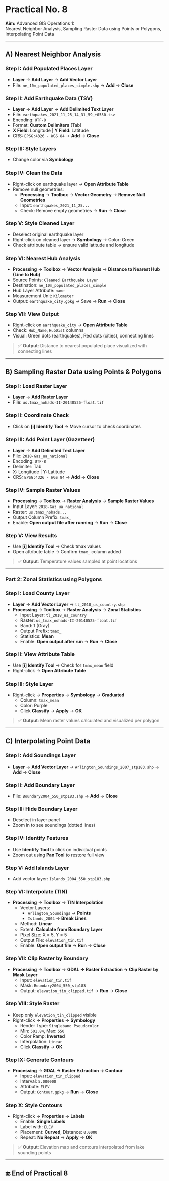 # Practical No. 8  
**Aim:** Advanced GIS Operations 1:  
Nearest Neighbor Analysis, Sampling Raster Data using Points or Polygons, Interpolating Point Data  

---

## A) Nearest Neighbor Analysis

### Step I: Add Populated Places Layer  
- **Layer** → **Add Layer** → **Add Vector Layer**  
- File: `ne_10m_populated_places_simple.shp` → **Add** → **Close**

### Step II: Add Earthquake Data (TSV)  
- **Layer** → **Add Layer** → **Add Delimited Text Layer**  
- File: `earthquakes_2021_11_25_14_31_59_+0530.tsv`  
- Encoding: `UTF-8`  
- Format: **Custom Delimiters** (Tab)  
- **X Field**: Longitude | **Y Field**: Latitude  
- CRS: `EPSG:4326 - WGS 84` → **Add** → **Close**

### Step III: Style Layers  
- Change color via **Symbology**

### Step IV: Clean the Data  
- Right-click on earthquake layer → **Open Attribute Table**  
- Remove null geometries:  
  - **Processing** → **Toolbox** → **Vector Geometry** → **Remove Null Geometries**  
  - Input: `earthquakes_2021_11_25...`  
  - Check: Remove empty geometries → **Run** → **Close**

### Step V: Style Cleaned Layer  
- Deselect original earthquake layer  
- Right-click on cleaned layer → **Symbology** → Color: Green  
- Check attribute table → ensure valid latitude and longitude

### Step VI: Nearest Hub Analysis  
- **Processing** → **Toolbox** → **Vector Analysis** → **Distance to Nearest Hub (Line to Hub)**  
- Source Points: `Cleaned Earthquake Layer`  
- Destination: `ne_10m_populated_places_simple`  
- Hub Layer Attribute: `name`  
- Measurement Unit: `Kilometer`  
- Output: `earthquake_city.gpkg` → Save → **Run** → **Close**

### Step VII: View Output  
- Right-click on `earthquake_city` → **Open Attribute Table**  
- Check: `Hub_Name`, `HubDist` columns  
- Visual: Green dots (earthquakes), Red dots (cities), connecting lines

> ✅ **Output**: Distance to nearest populated place visualized with connecting lines

---

## B) Sampling Raster Data using Points & Polygons

### Step I: Load Raster Layer  
- **Layer** → **Add Raster Layer**  
- File: `us.tmax_nohads-II-20140525-float.tif`

### Step II: Coordinate Check  
- Click on **[i] Identify Tool** → Move cursor to check coordinates

### Step III: Add Point Layer (Gazetteer)  
- **Layer** → **Add Delimited Text Layer**  
- File: `2018-Gaz_ua_national`  
- Encoding: `UTF-8`  
- Delimiter: Tab  
- X: Longitude | Y: Latitude  
- CRS: `EPSG:4326 - WGS 84` → **Add** → **Close**

### Step IV: Sample Raster Values  
- **Processing** → **Toolbox** → **Raster Analysis** → **Sample Raster Values**  
- Input Layer: `2018-Gaz_ua_national`  
- Raster: `us.tmax_nohads...`  
- Output Column Prefix: `tmax_`  
- Enable: **Open output file after running** → **Run** → **Close**

### Step V: View Results  
- Use **[i] Identify Tool** → Check tmax values  
- Open attribute table → Confirm `tmax_` column added

> ✅ **Output**: Temperature values sampled at point locations

---

### Part 2: Zonal Statistics using Polygons

### Step I: Load County Layer  
- **Layer** → **Add Vector Layer** → `tl_2018_us_country.shp`  
- **Processing** → **Toolbox** → **Raster Analysis** → **Zonal Statistics**  
  - Input Layer: `tl_2018_us_country`  
  - Raster: `us_tmax_nohads-II-20140525-float.tif`  
  - Band: 1 (Gray)  
  - Output Prefix: `tmax_`  
  - Statistics: **Mean**  
  - Enable: **Open output after run** → **Run** → **Close**

### Step II: View Attribute Table  
- Use **[i] Identify Tool** → Check for `tmax_mean` field  
- Right-click → **Open Attribute Table**

### Step III: Style Layer  
- Right-click → **Properties** → **Symbology** → **Graduated**  
  - Column: `tmax_mean`  
  - Color: Purple  
  - Click **Classify** → **Apply** → **OK**

> ✅ **Output**: Mean raster values calculated and visualized per polygon

---

## C) Interpolating Point Data

### Step I: Add Soundings Layer  
- **Layer** → **Add Vector Layer** → `Arlington_Soundings_2007_stp183.shp` → **Add** → **Close**

### Step II: Add Boundary Layer  
- File: `Boundary2004_550_stp183.shp` → **Add** → **Close**

### Step III: Hide Boundary Layer  
- Deselect in layer panel  
- Zoom in to see soundings (dotted lines)

### Step IV: Identify Features  
- Use **Identify Tool** to click on individual points  
- Zoom out using **Pan Tool** to restore full view

### Step V: Add Islands Layer  
- Add vector layer: `Islands_2004_550_stp183.shp`

### Step VI: Interpolate (TIN)  
- **Processing** → **Toolbox** → **TIN Interpolation**  
  - Vector Layers:
    - `Arlington_Soundings` → **Points**  
    - `Islands_2004` → **Break Lines**
  - Method: **Linear**
  - Extent: **Calculate from Boundary Layer**
  - Pixel Size: X = 5, Y = 5
  - Output File: `elevation_tin.tif`  
  - Enable: **Open output file** → **Run** → **Close**

### Step VII: Clip Raster by Boundary  
- **Processing** → **Toolbox** → **GDAL → Raster Extraction → Clip Raster by Mask Layer**  
  - Input: `elevation_tin.tif`  
  - Mask: `Boundary2004_550_stp183`  
  - Output: `elevation_tin_clipped.tif` → **Run** → **Close**

### Step VIII: Style Raster  
- Keep only `elevation_tin_clipped` visible  
- Right-click → **Properties** → **Symbology**  
  - Render Type: `Singleband Pseudocolor`  
  - Min: `501.84`, Max: `550`  
  - Color Ramp: **Inverted**  
  - Interpolation: `Linear`  
  - Click **Classify** → **OK**

### Step IX: Generate Contours  
- **Processing** → **GDAL → Raster Extraction → Contour**  
  - Input: `elevation_tin_clipped`  
  - Interval: `5.000000`  
  - Attribute: `ELEV`  
  - Output: `Contour.gpkg` → **Run** → **Close**

### Step X: Style Contours  
- Right-click → **Properties** → **Labels**  
  - Enable: **Single Labels**  
  - Label with: `ELEV`  
  - Placement: **Curved**, Distance: `0.0000`  
  - Repeat: **No Repeat** → **Apply** → **OK**

> ✅ **Output**: Elevation map and contours interpolated from lake sounding points

---

## 🔚 End of Practical 8
